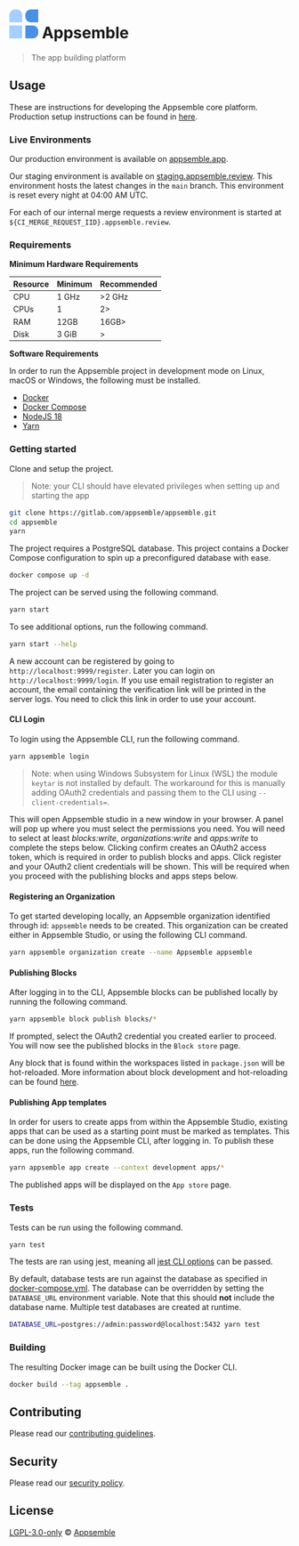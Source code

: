 # ![](config/assets/logo.svg) Appsemble

> The app building platform

## Usage

These are instructions for developing the Appsemble core platform. Production setup instructions can
be found in [here](docs/04-deployment/helm.md).

### Live Environments

Our production environment is available on [appsemble.app](https://appsemble.app).

Our staging environment is available on
[staging.appsemble.review](https://staging.appsemble.review). This environment hosts the latest
changes in the `main` branch. This environment is reset every night at 04:00 AM UTC.

For each of our internal merge requests a review environment is started at
`${CI_MERGE_REQUEST_IID}.appsemble.review`.

### Requirements

**Minimum Hardware Requirements**

| Resource | Minimum | Recommended |
| -------- | ------- | ----------- |
| CPU      | 1 GHz   | >2 GHz      |
| CPUs     | 1       | 2>          |
| RAM      | 12GB    | 16GB>       |
| Disk     | 3 GiB   | >           |

**Software Requirements**

In order to run the Appsemble project in development mode on Linux, macOS or Windows, the following must be
installed.

- [Docker][]
- [Docker Compose][]
- [NodeJS 18][nodejs]
- [Yarn][]

### Getting started

Clone and setup the project.

> Note: your CLI should have elevated privileges when setting up and starting the app

```sh
git clone https://gitlab.com/appsemble/appsemble.git
cd appsemble
yarn
```

The project requires a PostgreSQL database. This project contains a Docker Compose configuration to
spin up a preconfigured database with ease.

```sh
docker compose up -d
```

The project can be served using the following command.

```sh
yarn start
```

To see additional options, run the following command.

```sh
yarn start --help
```

A new account can be registered by going to `http://localhost:9999/register`. Later you can login on
`http://localhost:9999/login`. If you use email registration to register an account, the email
containing the verification link will be printed in the server logs. You need to click this link in
order to use your account.

#### CLI Login

To login using the Appsemble CLI, run the following command.

```sh
yarn appsemble login
```

> Note: when using Windows Subsystem for Linux (WSL) the module `keytar` is not installed by default. The workaround for this is
> manually adding OAuth2 credentials and passing them to the CLI using `--client-credentials=`.

This will open Appsemble studio in a new window in your browser. A panel will pop up where you must
select the permissions you need. You will need to select at least _blocks:write_,
_organizations:write_ and _apps:write_ to complete the steps below. Clicking confirm creates an
OAuth2 access token, which is required in order to publish blocks and apps. Click register and your
OAuth2 client credentials will be shown. This will be required when you proceed with the publishing
blocks and apps steps below.

#### Registering an Organization

To get started developing locally, an Appsemble organization identified through id: `appsemble`
needs to be created. This organization can be created either in Appsemble Studio, or using the
following CLI command.

```sh
yarn appsemble organization create --name Appsemble appsemble
```

#### Publishing Blocks

After logging in to the CLI, Appsemble blocks can be published locally by running the following
command.

```sh
yarn appsemble block publish blocks/*
```

If prompted, select the OAuth2 credential you created earlier to proceed. You will now see the
published blocks in the `Block store` page.

Any block that is found within the workspaces listed in `package.json` will be hot-reloaded. More
information about block development and hot-reloading can be found
[here](https://appsemble.app/docs/development/developing-blocks).

#### Publishing App templates

In order for users to create apps from within the Appsemble Studio, existing apps that can be used
as a starting point must be marked as templates. This can be done using the Appsemble CLI, after
logging in. To publish these apps, run the following command.

```sh
yarn appsemble app create --context development apps/*
```

The published apps will be displayed on the `App store` page.

### Tests

Tests can be run using the following command.

```sh
yarn test
```

The tests are ran using jest, meaning all [jest CLI options][] can be passed.

By default, database tests are run against the database as specified in
[docker-compose.yml](docker-compose.yml). The database can be overridden by setting the
`DATABASE_URL` environment variable. Note that this should **not** include the database name.
Multiple test databases are created at runtime.

```sh
DATABASE_URL=postgres://admin:password@localhost:5432 yarn test
```

### Building

The resulting Docker image can be built using the Docker CLI.

```sh
docker build --tag appsemble .
```

## Contributing

Please read our [contributing guidelines](./CONTRIBUTING.md).

## Security

Please read our [security policy](./SECURITY.md).

## License

[LGPL-3.0-only](./LICENSE.md) © [Appsemble](https://appsemble.com)

[docker]: https://docker.com
[docker compose]: https://docs.docker.com/compose
[jest cli options]: https://jestjs.io/docs/en/cli
[nodejs]: https://nodejs.org
[yarn]: https://yarnpkg.com
